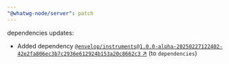 ```yaml
---
"@whatwg-node/server": patch
---
```

dependencies updates:
  - Added dependency [`@envelop/instruments@1.0.0-alpha-20250227122402-42e2fa806ec3b7c2936e612924b153a20c8662c3` ↗︎](https://www.npmjs.com/package/@envelop/instruments/v/1.0.0) (to `dependencies`)
